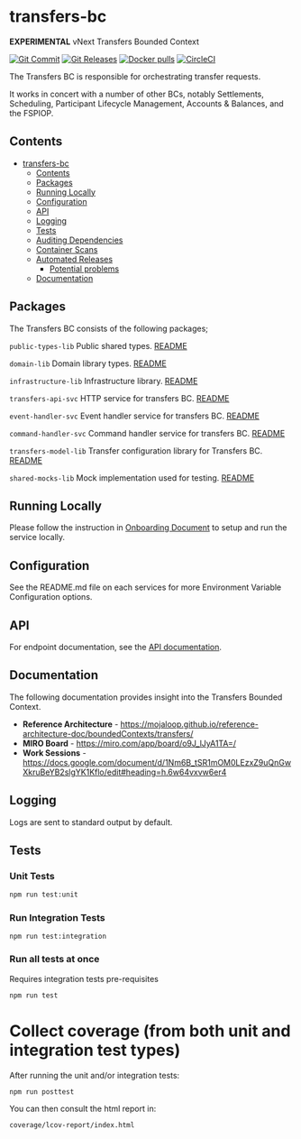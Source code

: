 # transfers-bc
**EXPERIMENTAL** vNext Transfers Bounded Context


[![Git Commit](https://img.shields.io/github/last-commit/mojaloop/transfers-bc.svg?style=flat)](https://github.com/mojaloop/transfers-bc/commits/master)
[![Git Releases](https://img.shields.io/github/release/mojaloop/transfers-bc.svg?style=flat)](https://github.com/mojaloop/transfers-bc/releases)
[![Docker pulls](https://img.shields.io/docker/pulls/mojaloop/transfers-bc.svg?style=flat)](https://hub.docker.com/r/mojaloop/transfers-bc)
[![CircleCI](https://circleci.com/gh/mojaloop/transfers-bc.svg?style=svg)](https://circleci.com/gh/mojaloop/transfers-bc)

The Transfers BC is responsible for orchestrating transfer requests. 

It works in concert with a number of other BCs, notably Settlements, Scheduling, Participant Lifecycle Management, Accounts & Balances, and the FSPIOP.

## Contents
- [transfers-bc](#transfers-bc)
  - [Contents](#contents)
  - [Packages](#packages)
  - [Running Locally](#running-locally)
  - [Configuration](#configuration)
  - [API](#api)
  - [Logging](#logging)
  - [Tests](#tests)
  - [Auditing Dependencies](#auditing-dependencies)
  - [Container Scans](#container-scans)
  - [Automated Releases](#automated-releases)
    - [Potential problems](#potential-problems)
  - [Documentation](#documentation)

## Packages
The Transfers BC consists of the following packages;

`public-types-lib`
Public shared types.
[README](./packages/public-types-lib/README.md)

`domain-lib`
Domain library types.
[README](./packages/domain-lib/README.md)

`infrastructure-lib`
Infrastructure library.
[README](./packages/infrastructure-lib/README.md)

`transfers-api-svc`
HTTP service for transfers BC.
[README](packages/tranfers-api-svc/README.md)

`event-handler-svc`
Event handler service for transfers BC.
[README](packages/event-handler-svc/README.md)

`command-handler-svc`
Command handler service for transfers BC.
[README](packages/command-handler-svc/README.md)

`transfers-model-lib`
Transfer configuration library for Transfers BC.
[README](./packages/transfers-config-lib/README.md)

`shared-mocks-lib`
Mock implementation used for testing.
[README](./packages/shared-mocks-lib/README.md)

## Running Locally

Please follow the instruction in [Onboarding Document](Onboarding.md) to setup and run the service locally.

## Configuration

See the README.md file on each services for more Environment Variable Configuration options.

## API

For endpoint documentation, see the [API documentation](https://docs.mojaloop.io/api/fspiop/v1.1/api-definition.html#api-resource-transfers).

## Documentation
The following documentation provides insight into the Transfers Bounded Context.

- **Reference Architecture** - https://mojaloop.github.io/reference-architecture-doc/boundedContexts/transfers/
- **MIRO Board** - https://miro.com/app/board/o9J_lJyA1TA=/
- **Work Sessions** - https://docs.google.com/document/d/1Nm6B_tSR1mOM0LEzxZ9uQnGwXkruBeYB2slgYK1Kflo/edit#heading=h.6w64vxvw6er4

## Logging

Logs are sent to standard output by default.

## Tests

### Unit Tests

```bash
npm run test:unit
```

### Run Integration Tests

```shell
npm run test:integration
```

### Run all tests at once
Requires integration tests pre-requisites
```shell
npm run test
```

# Collect coverage (from both unit and integration test types)

After running the unit and/or integration tests: 

```shell
npm run posttest
```

You can then consult the html report in:

```shell
coverage/lcov-report/index.html
```